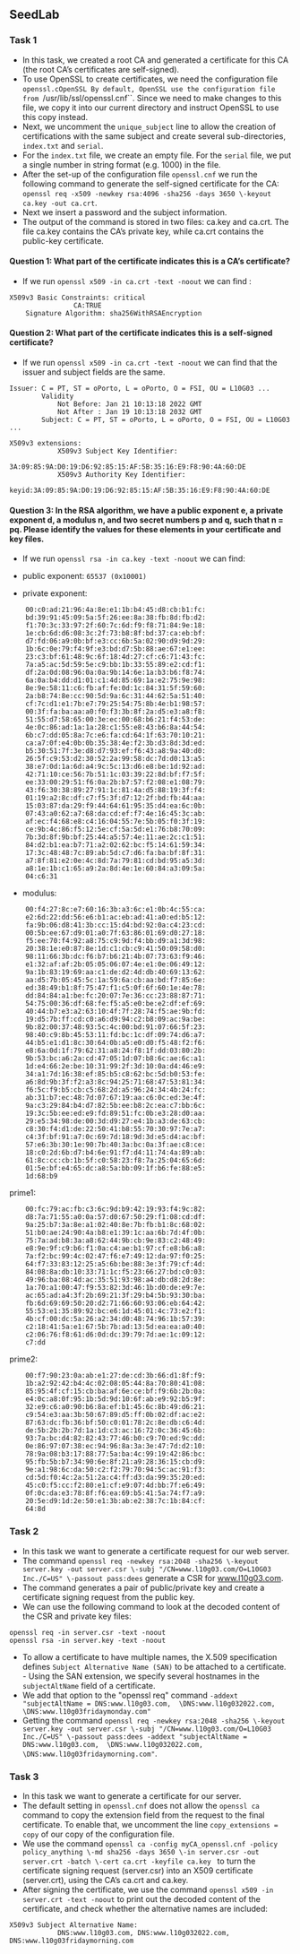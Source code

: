 ## SeedLab

### Task 1

- In this task, we created a root CA and generated a certificate for this CA (the root CA’s certificates are self-signed).
- To use OpenSSL to create certificates, we need the configuration file ``openssl.cOpenSSL By default, OpenSSL use the configuration file from ``/usr/lib/ssl/openssl.cnf``. Since we need
to make changes to this file, we copy it into our current directory and instruct OpenSSL to use this
copy instead.
- Next, we uncomment the ``unique_subject`` line to allow the creation of certifications with the same subject and create several sub-directories, ``index.txt`` and ``serial``.
- For the ``index.txt`` file, we create an empty file. For the ``serial`` file, we put a single number in string format (e.g. 1000) in the file.
- After the set-up of the configuration file ``openssl.cnf`` we run the following command to generate the self-signed certificate for the CA: ``openssl req -x509 -newkey rsa:4096 -sha256 -days 3650 \-keyout ca.key -out ca.crt``.
- Next we insert a password and the subject information.
- The output of the command is stored in two files: ca.key and ca.crt. The file ca.key contains the CA’s private key, while ca.crt contains the public-key certificate.

#### Question 1: What part of the certificate indicates this is a CA’s certificate?

- If we run ``openssl x509 -in ca.crt -text -noout`` we can find :

```
X509v3 Basic Constraints: critical
            	CA:TRUE
	Signature Algorithm: sha256WithRSAEncryption
```


#### Question 2: What part of the certificate indicates this is a self-signed certificate?

- If we run ``openssl x509 -in ca.crt -text -noout`` we can find that the issuer and subject fields are the same.

```
Issuer: C = PT, ST = oPorto, L = oPorto, O = FSI, OU = L10G03 ...
    	Validity
        	Not Before: Jan 21 10:13:18 2022 GMT
        	Not After : Jan 19 10:13:18 2032 GMT
    	Subject: C = PT, ST = oPorto, L = oPorto, O = FSI, OU = L10G03 ...
```

```
X509v3 extensions:
        	X509v3 Subject Key Identifier:
            	3A:09:85:9A:D0:19:D6:92:85:15:AF:5B:35:16:E9:F8:90:4A:60:DE
        	X509v3 Authority Key Identifier:
            	keyid:3A:09:85:9A:D0:19:D6:92:85:15:AF:5B:35:16:E9:F8:90:4A:60:DE
```

#### Question 3: In the RSA algorithm, we have a public exponent e, a private exponent d, a modulus n, and two secret numbers p and q, such that n = pq. Please identify the values for these elements in your certificate and key files.

- If we run ``openssl rsa -in ca.key -text -noout`` we can find:

- public exponent: ``65537 (0x10001)``

- private exponent:
```
	00:c0:ad:21:96:4a:8e:e1:1b:b4:45:d8:cb:b1:fc:
	bd:39:91:45:09:5a:5f:26:ee:8a:38:fb:8d:fb:d2:
	f1:70:3c:33:97:2f:60:7c:6d:f9:f8:71:84:9e:18:
	1e:cb:6d:d6:08:3c:2f:73:b8:8f:bd:37:ca:eb:bf:
	d7:fd:06:a9:0b:bf:e3:cc:6b:5a:02:90:d9:9d:29:
	1b:6c:0e:79:f4:9f:e3:bd:d7:5b:88:ae:67:e1:ee:
	23:c3:bf:61:48:9c:6f:18:4d:27:cf:c6:71:43:fc:
	7a:a5:ac:5d:59:5e:c9:bb:1b:33:55:89:e2:cd:f1:
	df:2a:0d:08:96:0a:0a:9b:14:6e:1a:b3:b6:f8:74:
	6a:0a:b4:dd:d1:01:c1:4d:85:69:1a:e2:75:9e:98:
	8e:9e:58:11:c6:fb:af:fe:0d:1c:84:31:5f:59:60:
	2a:b8:74:8e:cc:90:5d:9a:6c:31:44:62:5a:51:40:
	cf:7c:d1:e1:7b:e7:79:25:54:75:8b:4e:b1:98:57:
	00:3f:fa:ba:aa:a0:f0:f3:3b:8f:2a:d5:e3:a8:f8:
	51:55:d7:58:65:00:3e:ec:00:68:b6:21:f4:53:de:
	4e:0c:86:ad:1a:1a:28:c1:55:e8:43:b6:8a:44:54:
	6b:c7:dd:05:8a:7c:e6:fa:cd:64:1f:63:70:10:21:
	ca:a7:0f:e4:0b:0b:35:38:4e:f2:3b:d3:8d:3d:ed:
	b5:30:51:7f:3e:d8:d7:93:ef:f6:43:a8:9a:40:d0:
	26:5f:c9:53:d2:30:52:2a:99:58:dc:7d:d0:13:a5:
	38:e7:0d:1a:6d:a4:9c:5c:13:d6:e8:be:1d:92:ad:
	42:71:10:ce:56:7b:51:1c:03:39:22:8d:bf:f7:5f:
	ee:33:00:29:51:f6:0a:2b:b7:57:f2:08:e1:08:79:
	43:f6:30:38:89:27:91:1c:81:4a:d5:88:19:3f:f4:
	01:19:a2:8c:df:c7:f5:3f:d7:12:2f:bd:fb:44:aa:
	15:03:87:da:29:f9:44:64:61:95:35:d4:ea:6c:0b:
	07:43:a0:62:a7:68:da:cd:ef:f7:4e:16:45:3c:ab:
	af:ec:f4:68:e8:c4:16:04:55:7e:5b:05:f0:3f:19:
	ce:9b:4c:86:f5:12:5e:cf:5a:5d:e1:76:b8:70:09:
	7b:3d:8f:9b:bf:25:44:a5:57:4e:11:ae:2c:c1:51:
	84:d2:b1:ea:b7:71:a2:02:62:bc:f5:14:61:59:34:
	17:3c:48:48:7c:89:ab:5d:c7:d6:fa:ba:bf:8f:31:
	a7:8f:81:e2:0e:4c:8d:7a:79:81:cd:bd:95:a5:3d:
	a8:1e:1b:c1:65:a9:2a:8d:4e:1e:60:84:a3:09:5a:
	04:c6:31
```

- modulus:
```
	00:f4:27:8c:e7:60:16:3b:a3:6c:e1:0b:4c:55:ca:
	e2:6d:22:dd:56:e6:b1:ac:eb:ad:41:a0:ed:b5:12:
	fa:9b:06:d8:41:3b:cc:15:d4:bd:92:0a:c4:23:cd:
	00:5b:ee:67:d9:01:a0:7f:63:86:01:69:d0:27:18:
	f5:ee:70:f4:92:a8:75:c9:9d:f4:bb:d9:a1:3d:98:
	20:38:1e:e0:87:8e:1d:c1:cb:c9:41:50:09:58:d0:
	98:11:66:3b:dc:f6:b7:b6:21:4b:07:73:63:f9:46:
	e1:32:af:af:2b:05:05:06:07:4e:e1:0e:06:49:12:
	9a:1b:83:19:69:aa:c1:de:d2:4d:db:40:69:13:62:
	aa:d5:7b:05:45:5c:1a:59:6a:cb:aa:bd:f7:85:6e:
	ed:38:49:b1:8f:75:47:f1:c5:0f:6f:60:1e:4e:78:
	dd:84:84:a1:be:fc:20:07:7e:36:cc:23:88:87:71:
	54:75:00:36:df:68:fe:f5:a5:e0:be:e2:df:ef:69:
	40:44:b7:e3:a2:63:10:4f:7f:28:74:f5:ae:9b:fd:
	19:d5:7b:ff:cd:c0:a6:d9:94:c2:b8:09:ac:9a:be:
	9b:82:00:37:48:93:5c:4c:00:bd:91:07:66:5f:23:
	98:40:c9:8b:45:53:11:fd:bc:1c:df:09:74:d6:a7:
	44:b5:e1:d1:8c:30:64:0b:a5:e0:d0:f5:48:f2:f6:
	e8:6a:0d:1f:79:62:31:a8:24:f8:1f:dd:03:80:2b:
	9b:53:bc:a6:2a:cd:47:05:1d:07:b8:6c:ae:6c:a1:
	1d:e4:66:2e:be:10:31:99:2f:3d:10:0a:d4:46:e9:
	34:a1:7d:16:38:ef:85:b5:c8:62:bc:5d:b0:53:fe:
	a6:8d:9b:3f:f2:a3:8c:94:25:71:68:47:53:81:34:
	f6:5c:f9:b5:cb:c5:68:2d:a5:96:24:34:4b:24:fc:
	ab:31:b7:ec:48:7d:07:67:19:aa:c6:0c:ed:3e:4f:
	9a:c3:29:84:b4:d7:82:5b:ee:b8:2c:ea:c7:bb:6c:
	19:3c:5b:ee:ed:e9:fd:89:51:fc:0b:e3:28:d0:aa:
	29:e5:34:98:de:00:3d:d9:27:e4:1b:a3:de:63:cb:
	c8:30:f4:d1:de:22:50:41:b8:55:70:30:97:7e:a7:
	c4:3f:bf:91:a7:0c:69:7d:18:9d:3d:e5:d4:ac:bf:
	57:e6:3b:30:1e:90:7b:40:3a:bc:0a:3f:ae:c8:ce:
	18:c0:2d:6b:d7:b4:6e:91:f7:d4:11:74:4a:89:ab:
	61:8c:cc:cb:1b:5f:c0:58:23:f8:7a:25:04:65:6d:
	01:5e:bf:e4:65:dc:a8:5a:bb:09:1f:b6:fe:88:e5:
	1d:68:b9
```

prime1:
```
	00:fc:79:ac:fb:c3:6c:9d:b9:42:19:93:f4:9c:82:
	d8:7a:71:55:a0:0a:57:d0:67:50:29:f1:08:cd:df:
	9a:25:b7:3a:8e:a1:02:40:8e:7b:fb:b1:8c:68:02:
	51:b0:ae:24:90:4a:b8:e1:39:1c:aa:6b:7d:4f:0b:
	75:7a:ad:b8:3a:a8:62:44:9b:cb:9e:83:c2:48:49:
	e8:9e:9f:c9:b6:f1:0a:c4:ae:b1:97:cf:e8:b6:a8:
	7a:f2:bc:99:4c:02:47:f6:e7:49:12:da:97:f0:25:
	64:f7:33:83:12:25:a5:6b:be:88:3e:3f:79:cf:4d:
	84:08:8a:db:10:33:71:1c:f5:23:66:27:bd:c0:03:
	49:96:ba:08:4d:ac:35:51:93:98:a4:db:d8:2d:8e:
	1a:70:a1:00:47:f9:53:82:3d:46:1b:d0:de:e9:7e:
	ac:65:ad:a4:3f:2b:69:21:3f:29:b4:5b:93:30:ba:
	fb:6d:69:69:50:20:d2:71:66:60:93:06:eb:64:42:
	55:53:e1:35:89:92:bc:e6:1d:45:01:4c:73:e2:f1:
	4b:cf:00:dc:5a:26:a2:34:d0:48:74:96:1b:57:39:
	c2:18:41:5a:e1:67:5b:7b:ad:13:5d:ea:ea:a0:40:
	c2:06:76:f8:61:d6:0d:dc:39:79:7d:ae:1c:09:12:
	c7:dd
```
prime2:
```
	00:f7:90:23:0a:ab:e1:27:de:cd:3b:66:d1:8f:f9:
	1b:a2:92:42:b4:4c:02:08:05:44:8a:70:80:41:08:
	85:95:4f:cf:15:cb:ba:af:6e:ce:bf:f9:6b:2b:0a:
	e4:0c:a8:0f:95:1b:5d:9d:10:6f:ab:e9:92:b5:9f:
	32:e9:c6:a0:90:b6:8a:ef:b1:45:6c:8b:49:d6:21:
	c9:54:e3:aa:3b:50:67:89:d5:ff:0b:02:df:ac:e2:
	87:63:dc:fb:36:bf:50:c0:01:78:2c:8e:db:c6:4d:
	de:5b:2b:2b:7d:1a:1d:c3:ac:16:72:0c:36:45:6b:
	93:7a:bc:d4:82:82:43:77:46:b0:c9:70:ed:9c:dd:
	0e:86:97:07:38:ec:94:96:8a:3a:3e:47:7d:d2:10:
	78:9a:08:b3:17:88:77:5a:ba:4c:99:19:42:86:bc:
	95:fb:5b:b7:34:90:6e:8f:21:a9:28:36:15:cb:d9:
	9e:a1:98:6c:da:50:c2:f2:79:70:94:5c:ac:91:f3:
	cd:5d:f0:4c:2a:51:2a:c4:ff:d3:da:99:35:20:ed:
	45:c0:f5:cc:f2:80:e1:cf:e9:07:4d:bb:7f:e6:49:
	0f:0c:da:e3:78:8f:f6:ea:69:b5:41:5a:74:f7:a9:
	20:5e:d9:1d:2e:50:e1:3b:ab:e2:38:7c:1b:84:cf:
	64:8d
```

### Task 2

- In this task we want to generate a certificate request for our web server.
- The command ``openssl req -newkey rsa:2048 -sha256 \-keyout server.key -out server.csr \-subj "/CN=www.l10g03.com/O=L10G03 Inc./C=US" \-passout pass:dees`` generate a CSR for www.l10g03.com.
- The command generates a pair of public/private key and create a certificate signing request from the public key.
- We can use the following command to look at the decoded content of the CSR and private key files:

```
openssl req -in server.csr -text -noout
openssl rsa -in server.key -text -noout
```
- To allow a certificate to have multiple names, the X.509 specification defines ``Subject Alternative Name (SAN)`` to be attached to a certificate. - Using the SAN extension, we specify several hostnames in the ``subjectAltName`` field of a certificate.
- We add that option to the "openssl req" command ``-addext "subjectAltName = DNS:www.l10g03.com,  \DNS:www.l10g032022.com, \DNS:www.l10g03fridaymonday.com"``
- Getting the command ``openssl req -newkey rsa:2048 -sha256 \-keyout server.key -out server.csr \-subj "/CN=www.l10g03.com/O=L10G03 Inc./C=US" \-passout pass:dees -addext "subjectAltName = DNS:www.l10g03.com,  \DNS:www.l10g032022.com, \DNS:www.l10g03fridaymorning.com"``.


### Task 3

- In this task we want to generate a certificate for our server.
- The default setting in ``openssl.cnf`` does not allow the ``openssl ca`` command to copy the extension field from the request to the final certificate. To enable that, we uncomment the line ``copy_extensions = copy`` of our copy of the configuration file.
- We use the command ``openssl ca -config myCA_openssl.cnf -policy policy_anything \-md sha256 -days 3650 \-in server.csr -out server.crt -batch \-cert ca.crt -keyfile ca.key `` to turn the certificate signing request (server.csr) into an X509 certificate (server.crt), using the CA’s ca.crt and ca.key.
- After signing the certificate,  we use the command ``openssl x509 -in server.crt -text -noout`` to print out the decoded content of the certificate, and check whether the alternative names are included:

```
X509v3 Subject Alternative Name:
        	DNS:www.l10g03.com, DNS:www.l10g032022.com, DNS:www.l10g03fridaymorning.com
```
